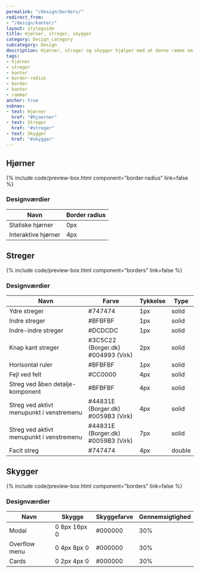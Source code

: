 ```yaml
---
permalink: "/design/borders/"
redirect_from:
- "/design/kanter/"
layout: styleguide
title: Hjørner, streger, skygger
category: Design_category
subcategory: Design
description: Hjørner, streger og skygger hjælper med at danne ramme om indhold på siden.
tags:
- hjørner
- streger
- kanter
- border-radius
- border
- kanter
- rammer
anchor: true
subnav:
- text: Hjørner
  href: "#hjoerner"
- text: Streger
  href: "#streger"
- text: Skygger
  href: "#skygger"
---
```


<section>

  <h2 id="hjoerner">Hjørner</h2>
  {% include code/preview-box.html component="border-radius" link=false %}

  <h3>Designværdier</h3>
  <table class="table table--borderless table--responsive-headers">
    <thead>
      <tr>
        <th>Navn</th>
        <th>Border radius</th>
      </tr>
    </thead>
    <tbody>
      <tr>
        <td>Statiske hjørner</td>
        <td>0px</td>
      </tr>
      <tr>
        <td>Interaktive hjørner</td>
        <td>4px</td>
      </tr>
    </tbody>
  </table>

</section>

<section>

  <h2 id="streger">Streger</h2>
  {% include code/preview-box.html component="borders" link=false %}

  <h3>Designværdier</h3>
  <table class="table table--borderless table--responsive-headers">
    <thead>
      <tr>
        <th>Navn</th>
        <th>Farve</th>
        <th>Tykkelse</th>
        <th>Type</th>
      </tr>
    </thead>
    <tbody>
      <tr>
        <td>Ydre streger</td>
        <td>#747474</td>
        <td>1px</td>
        <td>solid</td>
      </tr>
      <tr>
        <td>Indre streger</td>
        <td>#BFBFBF</td>
        <td>1px</td>
        <td>solid</td>
      </tr>
      <tr>
        <td>Indre-indre streger</td>
        <td>#DCDCDC</td>
        <td>1px</td>
        <td>solid</td>
      </tr>
      <tr>
        <td>Knap kant streger</td>
        <td>#3C5C22 (Borger.dk)<br>#004993 (Virk)</td>
        <td>2px</td>
        <td>solid</td>
      </tr>
      <tr>
        <td>Horisontal ruler</td>
        <td>#BFBFBF</td>
        <td>1px</td>
        <td>solid</td>
      </tr>
      <tr>
        <td>Fejl ved felt</td>
        <td>#CC0000</td>
        <td>4px</td>
        <td>solid</td>
      </tr>
      <tr>
        <td>Streg ved åben detalje-komponent</td>
        <td>#BFBFBF</td>
        <td>4px</td>
        <td>solid</td>
      </tr>
      <tr>
        <td>Streg ved aktivt menupunkt i venstremenu</td>
        <td>#44831E (Borger.dk)<br>#0059B3 (Virk)</td>
        <td>4px</td>
        <td>solid</td>
      </tr>
      <tr>
        <td>Streg ved aktivt menupunkt i venstremenu</td>
        <td>#44831E (Borger.dk)<br>#0059B3 (Virk)</td>
        <td>7px</td>
        <td>solid</td>
      </tr>
      <tr>
        <td>Facit streg</td>
        <td>#747474</td>
        <td>4px</td>
        <td>double</td>
      </tr>
    </tbody>
  </table>

</section>

<section>

  <h2 id="skygger">Skygger</h2>
  {% include code/preview-box.html component="borders" link=false %}

  <h3>Designværdier</h3>
  <table class="table table--borderless table--responsive-headers">
    <thead>
      <tr>
        <th>Navn</th>
        <th>Skygge</th>
        <th>Skyggefarve</th>
        <th>Gennemsigtighed</th>
      </tr>
    </thead>
    <tbody>
      <tr>
        <td>Modal</td>
        <td>0 8px 16px 0</td>
        <td>#000000</td>
        <td>30%</td>
      </tr>
      <tr>
        <td>Overflow menu</td>
        <td>0 4px 8px 0</td>
        <td>#000000</td>
        <td>30%</td>
      </tr>
      <tr>
        <td>Cards</td>
        <td>0 2px 4px 0</td>
        <td>#000000</td>
        <td>30%</td>
      </tr>
    </tbody>
  </table>

</section>
